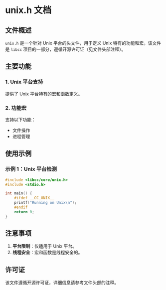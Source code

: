 # unix.h 文档

## 文件概述
`unix.h` 是一个针对 Unix 平台的头文件，用于定义 Unix 特有的功能和宏。该文件是 `libcc` 项目的一部分，遵循开源许可证（见文件头部注释）。

## 主要功能

### 1. Unix 平台支持
提供了 Unix 平台特有的宏和函数定义。

### 2. 功能宏
支持以下功能：
- 文件操作
- 进程管理

## 使用示例

### 示例 1：Unix 平台检测
```c
#include <libcc/core/unix.h>
#include <stdio.h>

int main() {
    #ifdef __CC_UNIX__
    printf("Running on Unix\n");
    #endif
    return 0;
}
```

## 注意事项
1. **平台限制**：仅适用于 Unix 平台。
2. **线程安全**：宏和函数是线程安全的。

## 许可证
该文件遵循开源许可证，详细信息请参考文件头部的注释。
